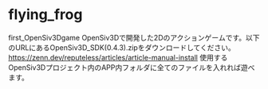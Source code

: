 # flying_frog
first_OpenSiv3Dgame
OpenSiv3Dで開発した2Dのアクションゲームです。以下のURLにあるOpenSiv3D_SDK(0.4.3).zipをダウンロードしてください。
https://zenn.dev/reputeless/articles/article-manual-install
使用するOpenSiv3Dプロジェクト内のAPP内フォルダに全てのファイルを入れれば遊べます。
